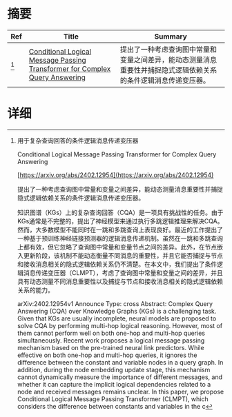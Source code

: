 # 摘要

| Ref | Title | Summary |
| --- | --- | --- |
| [^1] | [Conditional Logical Message Passing Transformer for Complex Query Answering](https://arxiv.org/abs/2402.12954) | 提出了一种考虑查询图中常量和变量之间差异，能动态测量消息重要性并捕捉隐式逻辑依赖关系的条件逻辑消息传递变压器。 |

# 详细

[^1]: 用于复杂查询回答的条件逻辑消息传递变压器

    Conditional Logical Message Passing Transformer for Complex Query Answering

    [https://arxiv.org/abs/2402.12954](https://arxiv.org/abs/2402.12954)

    提出了一种考虑查询图中常量和变量之间差异，能动态测量消息重要性并捕捉隐式逻辑依赖关系的条件逻辑消息传递变压器。

    

    知识图谱（KGs）上的复杂查询回答（CQA）是一项具有挑战性的任务。由于KGs通常是不完整的，提出了神经模型来通过执行多跳逻辑推理来解决CQA。然而，大多数模型不能同时在一跳和多跳查询上表现良好。最近的工作提出了一种基于预训练神经链接预测器的逻辑消息传递机制。虽然在一跳和多跳查询上都有效，但它忽略了查询图中常量和变量节点之间的差异。此外，在节点嵌入更新阶段，该机制不能动态衡量不同消息的重要性，并且它能否捕捉与节点和接收消息相关的隐式逻辑依赖关系仍不清楚。在本文中，我们提出了条件逻辑消息传递变压器（CLMPT），考虑了查询图中常量和变量之间的差异，并且具有动态测量不同消息重要性以及捕捉与节点和接收消息相关的隐式逻辑依赖关系的能力。

    arXiv:2402.12954v1 Announce Type: cross  Abstract: Complex Query Answering (CQA) over Knowledge Graphs (KGs) is a challenging task. Given that KGs are usually incomplete, neural models are proposed to solve CQA by performing multi-hop logical reasoning. However, most of them cannot perform well on both one-hop and multi-hop queries simultaneously. Recent work proposes a logical message passing mechanism based on the pre-trained neural link predictors. While effective on both one-hop and multi-hop queries, it ignores the difference between the constant and variable nodes in a query graph. In addition, during the node embedding update stage, this mechanism cannot dynamically measure the importance of different messages, and whether it can capture the implicit logical dependencies related to a node and received messages remains unclear. In this paper, we propose Conditional Logical Message Passing Transformer (CLMPT), which considers the difference between constants and variables in the c
    

